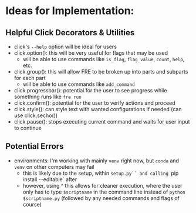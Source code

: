 # Ideas for Implementation:

## Helpful Click Decorators & Utilities
* click's `--help` option will be ideal for users
* click.option(): this will be very useful for flags that may be used
    - will be able to use commands like `is_flag`, `flag_value`, `count`, `help`, etc.
* click.group(): this will allow FRE to be broken up into parts and subparts for each part
    - will be able to use commands like `add_command`
* click.progressbar(): potential for the user to see progress while something runs like `fre run`
* click.confirm(): potential for the user to verify actions and proceed
* click.style(): can style text with wanted configurations if needed (can use click.secho())
* click.pause(): stops executing current command and waits for user input to continue

## Potential Errors
* environments: I'm working with mainly `venv` right now, but `conda` and `venv` on other computers may fail
    - this is likely due to the setup, within `setup.py`` and calling `pip install --editable` after
    - however, using ^ this allows for cleaner execution, where the user only has to type `$scriptname` in the command line instead of `python $scriptname.py` (followed by any needed commands and flags of course)
